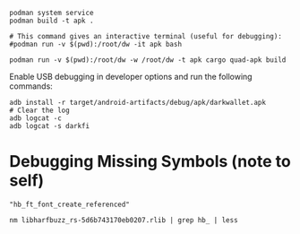 ```
podman system service
podman build -t apk .
```

```
# This command gives an interactive terminal (useful for debugging):
#podman run -v $(pwd):/root/dw -it apk bash

podman run -v $(pwd):/root/dw -w /root/dw -t apk cargo quad-apk build
```

Enable USB debugging in developer options and run the following commands:

```
adb install -r target/android-artifacts/debug/apk/darkwallet.apk
# Clear the log
adb logcat -c
adb logcat -s darkfi
```

# Debugging Missing Symbols (note to self)

```
"hb_ft_font_create_referenced"

nm libharfbuzz_rs-5d6b743170eb0207.rlib | grep hb_ | less
```

